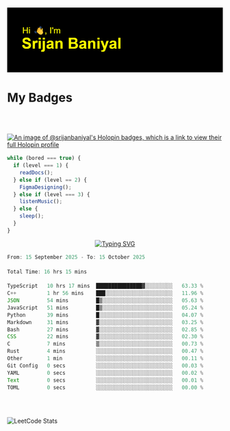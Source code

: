 ![Header](./header.png)

# My Badges

<Br />
<Br />

[![An image of @srijanbaniyal's Holopin badges, which is a link to view their full Holopin profile](https://holopin.me/srijanbaniyal)](https://holopin.io/@srijanbaniyal)

```javascript
while (bored === true) {
  if (level === 1) {
    readDocs();
  } else if (level == 2) {
    FigmaDesigning();
  } else if (level === 3) {
    listenMusic();
  } else {
    sleep();
  }
}
```

<p align="center">
  <a href="https://git.io/typing-svg"><img src="https://readme-typing-svg.demolab.com?font=Tilt+Prism&size=30&pause=1000&color=0FF75B&center=true&vCenter=true&width=800&height=80&lines=Time+spent+on+various+Programming+languages" alt="Typing SVG" /></a>
</p>

<!--START_SECTION:waka-->

```TypeScript
From: 15 September 2025 - To: 15 October 2025

Total Time: 16 hrs 15 mins

TypeScript   10 hrs 17 mins  ███████████████▓░░░░░░░░░   63.33 %
C++          1 hr 56 mins    ███░░░░░░░░░░░░░░░░░░░░░░   11.96 %
JSON         54 mins         █▒░░░░░░░░░░░░░░░░░░░░░░░   05.63 %
JavaScript   51 mins         █▒░░░░░░░░░░░░░░░░░░░░░░░   05.24 %
Python       39 mins         █░░░░░░░░░░░░░░░░░░░░░░░░   04.07 %
Markdown     31 mins         ▓░░░░░░░░░░░░░░░░░░░░░░░░   03.25 %
Bash         27 mins         ▓░░░░░░░░░░░░░░░░░░░░░░░░   02.85 %
CSS          22 mins         ▓░░░░░░░░░░░░░░░░░░░░░░░░   02.30 %
C            7 mins          ▒░░░░░░░░░░░░░░░░░░░░░░░░   00.73 %
Rust         4 mins          ░░░░░░░░░░░░░░░░░░░░░░░░░   00.47 %
Other        1 min           ░░░░░░░░░░░░░░░░░░░░░░░░░   00.11 %
Git Config   0 secs          ░░░░░░░░░░░░░░░░░░░░░░░░░   00.03 %
YAML         0 secs          ░░░░░░░░░░░░░░░░░░░░░░░░░   00.02 %
Text         0 secs          ░░░░░░░░░░░░░░░░░░░░░░░░░   00.01 %
TOML         0 secs          ░░░░░░░░░░░░░░░░░░░░░░░░░   00.00 %
```

<!--END_SECTION:waka-->

<Br />
<Br />

![LeetCode Stats](https://leetcard.jacoblin.cool/Srijan-Baniyal?theme=dark&font=Rasa&ext=contest)
